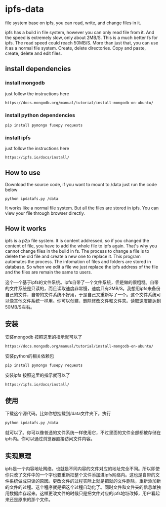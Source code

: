 ipfs-data
==========

file system base on ipfs, you can read, write, and change files in it.

ipfs has a build in file system, however you can only read file from it. And the speed is extremely slow, only about 2MB/S.
This is a much better fs for ipfs. The read speed could reach 50MB/S. More than just that, you can use it as a normal file system. Create, delete directories. Copy and paste, create, delete and edit files.

## install dependencies
### install mongodb

just follow the instructions here

    https://docs.mongodb.org/manual/tutorial/install-mongodb-on-ubuntu/

### install python dependencies

    pip install pymongo fusepy requests

### install ipfs

just follow the instructions here

    https://ipfs.io/docs/install/

## How to use

Download the source code, if you want to mount to /data just run the code below

    python ipdatafs.py /data
    
It works like a normal file system. But all the files are stored in ipfs. You can view your file through browser directly.

## How it works
ipfs is a p2p file system. It is content addressed, so if you changed the content of file, you have to add the whole file to ipfs again. That's why you cannot change files in the build in fs. The process to change a file is to delete the old file and create a new one to replace it. This program automates the process. The infomation of files and folders are stored in database. So when we edit a file we just replace the ipfs address of the file and the files are remain the same to users.


这个一个基于ipfs的文件系统。ipfs自带了一个文件系统，但是做的很粗糙。自带的文件系统是只读的，而且读取速度非常慢，速度只有2MB/S。我想用ipfs来备份自己的文件，自带的文件系统不好用，于是自己又重新写了一个。这个文件系统可以像其他文件系统一样用。你可以创建，删除修改文件和文件夹。读取速度能达到50MB/S左右。

## 安装
安装mongodb
按照这里的指示就可以了

    https://docs.mongodb.org/manual/tutorial/install-mongodb-on-ubuntu/

安装python的相关依赖包

    pip install pymongo fusepy requests

安装ipfs
按照这里的指示就可以了

    https://ipfs.io/docs/install/

## 使用
下载这个源代码。比如你想挂载到/data文件夹下，执行
    
    python ipdatafs.py /data
    
就可以了。你可以像普通的文件系统一样使用它，不过里面的文件全部都被存储在ipfs内。你可以通过浏览器直接访问文件内容。

## 实现原理
ipfs是一个内容地址网络。也就是不同内容的文件对应的地址完全不同。所以即使你只改了文件中的一个字也要重新把整个文件添加进ipfs网络内。这也是自带的文件系统做成只读的原因。更改文件的过程实际上就是把就的文件删除，重新添加新的文件的过程。这个程序就是把这个过程自动化了。同时文件和文件夹的信息单独用数据库存起来。这样更改文件的时候只是把文件对应的ipfs地址改掉，用户看起来还是原来的那个文件。
